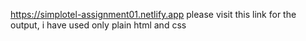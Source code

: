 https://simplotel-assignment01.netlify.app 
please visit this link for the output,
i have used only plain html and css
